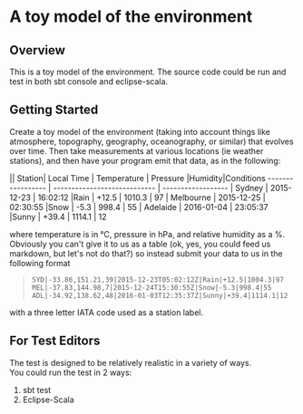      
# **A toy model of the environment**

## **Overview**

This is a toy model of the environment.
The source code could be run and test in both sbt console and eclipse-scala.

## **Getting Started**

Create a toy model of the environment (taking into account things like atmosphere, topography,
geography, oceanography, or similar) that evolves over time. Then take measurements at various
locations (ie weather stations), and then have your program emit that data, as in the following:


|| Station| Local Time  | Temperature | Pressure |Humidity|Conditions
 ----------------- | ---------------------------- | ------------------
| Sydney  | 2015-12-23 | 16:02:12  |Rain |  +12.5 | 1010.3 | 97 
| Melbourne  | 2015-12-25 | 02:30:55  |Snow |  -5.3 | 998.4 | 55 
| Adelaide  |  2016-01-04 | 23:05:37  |Sunny |  +39.4 | 1114.1 | 12 


where temperature is in °C, pressure in hPa, and relative humidity as a %. Obviously you can't give
it to us as a table (ok, yes, you could feed us markdown, but let's not do that?) so instead submit
your data to us in the following format

>     SYD|-33.86,151.21,39|2015-12-23T05:02:12Z|Rain|+12.5|1004.3|97
>     MEL|-37.83,144.98,7|2015-12-24T15:30:55Z|Snow|-5.3|998.4|55
>     ADL|-34.92,138.62,48|2016-01-03T12:35:37Z|Sunny|+39.4|1114.1|12

with a three letter IATA code used as a station label.


## **For Test Editors**

The test is designed to be relatively realistic in a variety of ways.  
You could run the test in 2 ways:

 1. sbt test
 2. Eclipse-Scala

